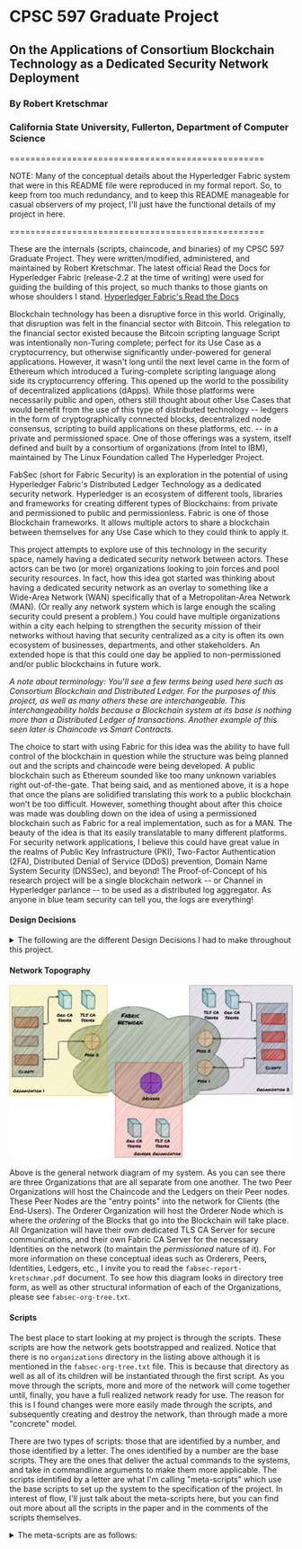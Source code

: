 # CPSC 597 Graduate Project
## On the Applications of Consortium Blockchain Technology as a Dedicated Security Network Deployment
### By Robert Kretschmar
### California State University, Fullerton, Department of Computer Science

=================================================

NOTE: Many of the conceptual details about the Hyperledger Fabric system that were in this README 
file were reproduced in my formal report. So, to keep from too much redundancy, and to keep this 
README manageable for casual observers of my project, I'll just have the functional details of my project 
in here.

=================================================

These are the internals (scripts, chaincode, and binaries) of my CPSC 597 Graduate Project. They were
written/modified, administered, and maintained by Robert Kretschmar. The latest official Read the Docs 
for Hyperledger Fabric (release-2.2 at the time of writing) were used for guiding the building of this 
project, so much thanks to those giants on whose shoulders I stand. 
[Hyperledger Fabric's Read the Docs](https://hyperledger-fabric.readthedocs.io/en/release-2.2/)

Blockchain technology has been a disruptive force in this world. Originally, that disruption was felt 
in the financial sector with Bitcoin. This relegation to the financial sector existed because the 
Bitcoin scripting language Script was intentionally non-Turing complete; perfect for its Use Case as a 
cryptocurrency, but otherwise significantly under-powered for general applications. However, it wasn't 
long until the next level came in the form of Ethereum which introduced a Turing-complete scripting 
language along side its cryptocurrency offering. This opened up the world to the possibility of decentralized 
applications (dApps). While those platforms were necessarily public and open, others still thought about other 
Use Cases that would benefit from the use of this type of distributed technology -- ledgers in the form of 
cryptographically connected blocks, decentralized node consensus, scripting to build applications on these 
platforms, etc. -- in a private and permissioned space. One of those offerings was a system, itself defined 
and built by a consortium of organizations (from Intel to IBM), maintained by The Linux Foundation called 
The Hyperledger Project.

FabSec (short for Fabric Security) is an exploration in the potential of using Hyperledger Fabric's 
Distributed Ledger Technology as a dedicated security network. Hyperledger is an ecosystem of different 
tools, libraries and frameworks for creating different types of Blockchains: from private and permissioned 
to public and permissionless. Fabric is one of those Blockchain frameworks. It allows multiple actors to 
share a blockchain between themselves for any Use Case which to they could think to apply it.

This project attempts to explore use of this technology in the security space, namely having a dedicated 
security network between actors. These actors can be two (or more) organizations looking to join forces 
and pool security resources. In fact, how this idea got started was thinking about having a dedicated 
security network as an overlay to something like a Wide-Area Network (WAN) specifically that of a 
Metropolitan-Area Network (MAN). (Or really any network system which is large enough the scaling security 
could present a problem.) You could have multiple organizations within a city each helping to strengthen 
the security mission of their networks without having that security centralized as a city is often its own 
ecosystem of businesses, departments, and other stakeholders. An extended hope is that this could one day 
be applied to non-permissioned and/or public blockchains in future work. 

*A note about terminology: You'll see a few terms being used here such as Consortium Blockchain and 
Distributed Ledger. For the purposes of this project, as well as many others these are interchangeable. This 
interchangeability holds because a Blockchain system at its base is nothing more than a Distributed Ledger of 
transactions. Another example of this seen later is Chaincode vs Smart Contracts.*

The choice to start with using Fabric for this idea was the ability to have full control of the blockchain 
in question while the structure was being planned out and the scripts and chaincode were being developed. A 
public blockchain such as Ethereum sounded like too many unknown variables right out-of-the-gate. That being 
said, and as mentioned above, it is a hope that once the plans are solidified translating this work to a 
public blockchain won't be too difficult. However, something thought about after this choice was made was 
doubling down on the idea of using a permissioned blockchain such as Fabric for a real implementation, such 
as for a MAN. The beauty of the idea is that its easily translatable to many different platforms. For security 
network applications, I believe this could have great value in the realms of Public Key Infrastructure (PKI), 
Two-Factor Authentication (2FA), Distributed Denial of Service (DDoS) prevention, Domain Name System Security 
(DNSSec), and beyond! The Proof-of-Concept of his research project will be a single blockchain network -- or 
Channel in Hyperledger parlance -- to be used as a distributed log aggregator. As anyone in blue team security 
can tell you, the logs are everything!

#### Design Decisions
<details>
	<summary>The following are the different Design Decisions I had to make throughout this project.</summary>	

* Currently, there will be three Organizations involved. Two Peers and and an Orderer. The Peer Organizations 
will be the participants that will use the security system. In the context of a Log Aggregator network, they 
will be the ones logging to the blockchain and retrieving data back from it. The Orderer Organization acts as 
the Consensus nodes. It will do the assembling of transactions into blocks, validates those blocks, and finally 
disseminates the blocks to the peers. Since this is a distributed network, the Orderer is usually a third-party 
outside of those that are peers to a particular Channel. 
* There will be a dedicated TLS CA for each Organization (the Orderer and both Peers).
* There will not be any Intermediate CAs. (Although, definitely worth looking into for scalability.)
* Many static credentials were used when registering and enrolling. This may, and honestly should, be changed to 
dynamic via arguments to the script for a real world scenario.
* There are two options for, what's called, the State Database: CouchDB and LevelDB. The State Database is the database 
maintained by each Peer which tracks the current values for all of the assets listed on the ledger. LevelDB is the
default, and embedded, choice for this decision which will be used by this project.
* The ports to the different services are going to be hard-coded since, honestly, I got tired of re-typing
them in each time. However, a future (post-project) idea would be nice to have them dynamically chosen. They
are as follows:
	- Org0, TLS CA -- main: 7054, operations: 9443
	- Org0, Fab CA -- main: 7055, operations: 9444
	- Org0, orderer0 -- main: 6050, operations: 8443
	- Org1, TLS CA -- main: 7056, operations: 9445
	- Org1, Fab CA -- main: 7057, operations: 9446
	- Org1, peer0 -- main: 6051, chaincode: 6052, operations: 8446
	- Org2, TLS CA -- main: 7058, operations: 9447
	- Org2, Fab CA -- main: 7059, operations: 9448
	- Org2, peer0 -- main: 6053, chaincode: 6054, operations: 8447
	- Org2, peer1 -- main: 6055, chaincode: 6056, operations: 8448

</details>

#### Network Topography
![CA Server Diagram](/images/fabric-network-diagram.png)

Above is the general network diagram of my system. As you can see there are three Organizations that
are all separate from one another. The two Peer Organizations will host the Chaincode and the Ledgers
on their Peer nodes. These Peer Nodes are the "entry points" into the network for Clients (the 
End-Users). The Orderer Organization will host the Orderer Node which is where the *ordering* of the
Blocks that go into the Blockchain will take place. All Organization will have their own dedicated TLS
CA Server for secure communications, and their own Fabric CA Server for the necessary Identities on the
network (to maintain the *permissioned* nature of it). For more information on these conceptual ideas such
as Orderers, Peers, Identities, Ledgers, etc., I invite you to read the `fabsec-report-kretschmar.pdf`
document. To see how this diagram looks in directory tree form, as well as other structural information of
each of the Organizations, please see `fabsec-org-tree.txt`.


#### Scripts
The best place to start looking at my project is through the scripts. These scripts are how the network gets
bootstrapped and realized. Notice that there is no `organizations` directory in the listing above although it
is mentioned in the `fabsec-org-tree.txt` file. This is because that directory as well as all of its children
will be instantiated through the first script. As you move through the scripts, more and more of the network will
come together until, finally, you have a full realized network ready for use. The reason for this is I found
changes were more easily made through the scripts, and subsequently creating and destroy the network, than through
made a more "concrete" model.

There are two types of scripts: those that are identified by a number, and those identified by a letter. The ones
identified by a number are the base scripts. They are the ones that deliver the actual commands to the systems, and
take in commandline arguments to make them more applicable. The scripts identified by a letter are what I'm
calling "meta-scripts" which use the base scripts to set up the system to the specification of the project. In
interest of flow, I'll just talk about the meta-scripts here, but you can find out more about all the scripts in
the paper and in the comments of the scripts themselves.

<details>
	<summary>The meta-scripts are as follows:</summary>

* 000a-create-org-directory-tree-with-symlinks.sh
	
	This script is what creates the all of the Organizations as they will be used in the network. It creates each
organization's directory structure, and pre-fills it with various binaries and configuration files, where needed. It
is also the only meta-script to not use any base scripts.

* 000b-create-orderer-organization.sh
	
	So, in Fabric, the act of "defining an organization" takes place by registering and enrolling an Organizational
Administrator. This is done through the Fabric (Identity) Certificate Authority. (More on Fabric Identity Certificates in
the paper.) To talk to the Fabric CA Server, we need to first set up the TLS CA Server. So, that's the flow of this script:
Set up -- and bootstrap the admin of -- the TLS CA Server, set up -- and bootstrap the admin of -- the Fabric CA Server,
and then register and enroll the Organizational Admin themselves.

* 000c-create-peer-organization-1.sh
	
	This follows the same steps as script 000b, but for Peer Org 1.

* 000d-create-peer-organization-2.sh
	
	This follows the same steps as script 000b, but for Peer Org 2.

* 000e-create-system-channel-and-deploy-orderer-0.sh
	
	This script will set up the network and deploy orderer on that network. To start, since Hyperledger Fabric is a
permissioned blockchain, every node on the network needs to have an identity issued by the Fabric CA belonging to their
organization. This script starts by doing just that for the orderer node known as orderer0. It then creates the Genesis
Block for the System Channel. A Channel, in Fabric terms, is essentially an individual network within the over-arching
network. Since Fabric has the ability to be *multi-tenant*, it allows for many of these Channels (or networks) to be set 
up. There are two types of Channels: the System Channel, and the Application Channel. I'll go more into the Application
Channel in the next script description. 

	This Channel is the System Channel, otherwise called the "Ordering System Channel". It is used to create the way 
to facilitate communication of the Ordering Service (which is just a fancy term for the group of Orderers on the 
network). In the case of this project, it will only have one Orderer, or an "Ordering Service of one" so to speak.  The 
System Channel configuration is stored in a Block on the Blockchain for that Channel. (It is usually one Blockchain per
Channel for this reason.) In fact, the initial Channel Configuration is always the first (0th) block on the chain, and 
this is what we refer to as the Genesis Block. The process of creating one is outside the scope of this README, but it 
involves a channel configuration YAML file and one of the binaries called `configtxgen`. So, this script will use the base 
script that generates that. It then deploys the Orderer orderer0 which is usually the first node to be defined which will
consume that block to bootstrap itself.

* 000f-create-fabsec-channel-and-deploy-peer0-org1.sh
	
	This script will register and enroll the identity for the Peer peer0 in Organization 1. It then creates the "Channel
Creation Transaction" for my main Application Channel "fabsec-channel". The Channel Creation Transaction is need for the Ordering
Service to register and recognize the newly created channel for itself. This is then used for the next base script to generate the
Genesis Block that defines the configuration of the Application Channel fabsec-channel. As an aside, ideally, if we think about 
expanding this whole "security network" idea to more than just the Log Aggregator, say also use it for Access-Control Lists, then 
that would be in its own Channel. Each Channel has its own Peers, Orderers, Chaincodes, and Ledger (among other artifacts). Again,
more on Channels in the paper, but I felt it was important enough to spotlight it here. So, next this script deploys peer0 and then 
joins it to the newly instantiated fabsec-channel.

* 000g-deploy-peer0-org2-and-join-fabsec-channel.sh
	
	This script will register and enroll peer0 of Organization 2, deploy it, and join it to the fabsec-channel. Since the System
Channel was created and instantiated in script 000e and the Application Channel (fabsec-channel) was created and instantiated in the
last script (000f), this script doesn't need to do any of that, and simply just joins the existing channel. This is illustrative of
how easy it is to add nodes once all of heavy lifting has been done.

* 000h-deploy-peer1-org2-and-join-fabsec-channel.sh
	
	This script will register and enroll peer 1 of Organization 2, deploy it, and join it to the fabsec-channel. Again, nothing
fancy has to be done here.

* 000i-designate-anchor-peers-for-fabsec.sh
	
	This meta-script is deceptively simple for its concepts. A lot of the magic is in the base scripts. It involves the concepts
of Channel Configuration Updating (which is *not* a trivial process), the Gossip Protocol, and  to add nodes once all of heavy lifting 
has been done.

* 000h-deploy-peer1-org2-and-join-fabsec-channel.sh
	
	This script will register and enroll peer 1 of Organization 2, deploy it, and join it to the fabsec-channel. Again, nothing
fancy has to be done here.

* 000i-designate-anchor-peers-for-fabsec.sh
	
	This meta-script is deceptively simple for its concepts. A lot of the magic is in the base scripts. It involves the concepts
of Channel Configuration Updating (which is *not* a trivial process using `jq` and the `configtxlator` binary) and the Gossip 
Protocol. Suffice it to say, that this script sets up the Peers used for inter-organizational peer-to-peer communication.

* 000j-deploy-logaggr-chaincode
	
	This last meta-script is relatively short since it's really just here for general meta-script flow and completeness, but it
uses the base script 016 to deploy the chaincode to the channel. The process of "deploying" involves installing the chaincode to each
of the peers, having them approve it for their organization, and committing that chaincode to the channel. After this meta-script is
done, the FabSec network will have been officially set up. The next part of the project comes in the form of javascript modules.

</details>
